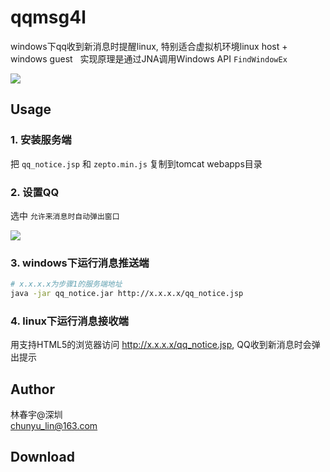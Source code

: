 # qqmsg4l
windows下qq收到新消息时提醒linux, 特别适合虚拟机环境linux host + windows guest   
实现原理是通过JNA调用Windows API `FindWindowEx`

![](https://raw.githubusercontent.com/binaryer/qqmsg4l/master/2016-12-21-110112_1920x1080_scrot.png)

## Usage
### 1. 安装服务端
把 `qq_notice.jsp` 和 `zepto.min.js` 复制到tomcat webapps目录

### 2. 设置QQ  
选中 `允许来消息时自动弹出窗口`

![](https://raw.githubusercontent.com/binaryer/qqmsg4l/master/qqsetting.png)

### 3. windows下运行消息推送端
```bash
# x.x.x.x为步骤1的服务端地址
java -jar qq_notice.jar http://x.x.x.x/qq_notice.jsp
```

### 4. linux下运行消息接收端  
用支持HTML5的浏览器访问 http://x.x.x.x/qq_notice.jsp, QQ收到新消息时会弹出提示


## Author
林春宇@深圳  
chunyu_lin@163.com

## Download
